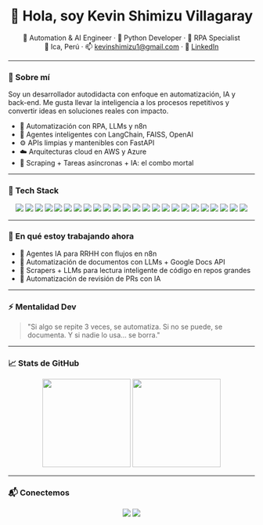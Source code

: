 <!-- Banner 
<p align="center">
  <img src="https://raw.githubusercontent.com/kevinshimizu/kevinshimizu/main/assets/github-banner.png" alt="Kevin Shimizu - Automation & AI Engineer" width="100%"/>
</p>-->

<h1 align="center">👋 Hola, soy Kevin Shimizu Villagaray</h1>
<p align="center">
  🧠 Automation & AI Engineer · 🐍 Python Developer · 🤖 RPA Specialist<br>
  📍 Ica, Perú · 📫 <a href="mailto:kevinshimizu1@gmail.com">kevinshimizu1@gmail.com</a> · 🔗 <a href="https://linkedin.com/in/kevin-shimizu-dev">LinkedIn</a>
</p>

---

### 🚀 Sobre mí

Soy un desarrollador autodidacta con enfoque en automatización, IA y back-end. Me gusta llevar la inteligencia a los procesos repetitivos y convertir ideas en soluciones reales con impacto.

- 🔄 Automatización con RPA, LLMs y n8n  
- 🧠 Agentes inteligentes con LangChain, FAISS, OpenAI  
- ⚙️ APIs limpias y mantenibles con FastAPI  
- ☁️ Arquitecturas cloud en AWS y Azure  
- 🧰 Scraping + Tareas asíncronas + IA: el combo mortal

---

### 🧰 Tech Stack

<p align="center">
  <!-- Lenguajes -->
  <img src="https://img.shields.io/badge/Python-3670A0?style=for-the-badge&logo=python&logoColor=ffdd54"/>
  <img src="https://img.shields.io/badge/Java-ED8B00?style=for-the-badge&logo=java&logoColor=white"/>
  <img src="https://img.shields.io/badge/JavaScript-F7DF1E?style=for-the-badge&logo=javascript&logoColor=black"/>

  <!-- Frameworks -->
  <img src="https://img.shields.io/badge/FastAPI-005571?style=for-the-badge&logo=fastapi"/>
  <img src="https://img.shields.io/badge/Flask-000000?style=for-the-badge&logo=flask"/>
  <img src="https://img.shields.io/badge/Streamlit-FF4B4B?style=for-the-badge&logo=streamlit&logoColor=white"/>

  <!-- Automatización -->
  <img src="https://img.shields.io/badge/Rocketbot-FF6F00?style=for-the-badge"/>
  <img src="https://img.shields.io/badge/Selenium-43B02A?style=for-the-badge&logo=selenium&logoColor=white"/>
  <img src="https://img.shields.io/badge/n8n-ef6c00?style=for-the-badge&logo=n8n&logoColor=white"/>

  <!-- IA y LLMs -->
  <img src="https://img.shields.io/badge/OpenAI-412991?style=for-the-badge&logo=openai&logoColor=white"/>
  <img src="https://img.shields.io/badge/LangChain-0E1117?style=for-the-badge"/>
  <img src="https://img.shields.io/badge/FAISS-1a1a1a?style=for-the-badge"/>
  <img src="https://img.shields.io/badge/HuggingFace-f8f8f8?style=for-the-badge&logo=huggingface&logoColor=yellow"/>

  <!-- Cloud y DevOps -->
  <img src="https://img.shields.io/badge/AWS-232F3E?style=for-the-badge&logo=amazon-aws"/>
  <img src="https://img.shields.io/badge/Azure-0078D4?style=for-the-badge&logo=microsoftazure"/>
  <img src="https://img.shields.io/badge/Docker-2496ED?style=for-the-badge&logo=docker&logoColor=white"/>

  <!-- Data -->
  <img src="https://img.shields.io/badge/Pandas-150458?style=for-the-badge&logo=pandas&logoColor=white"/>
  <img src="https://img.shields.io/badge/Numpy-013243?style=for-the-badge&logo=numpy&logoColor=white"/>
  <img src="https://img.shields.io/badge/Power%20BI-F2C811?style=for-the-badge&logo=powerbi&logoColor=black"/>
  <img src="https://img.shields.io/badge/Excel-217346?style=for-the-badge&logo=microsoft-excel&logoColor=white"/>

  <!-- DB -->
  <img src="https://img.shields.io/badge/PostgreSQL-4169E1?style=for-the-badge&logo=postgresql&logoColor=white"/>
  <img src="https://img.shields.io/badge/MySQL-4479A1?style=for-the-badge&logo=mysql&logoColor=white"/>
  <img src="https://img.shields.io/badge/MongoDB-4EA94B?style=for-the-badge&logo=mongodb&logoColor=white"/>
  <img src="https://img.shields.io/badge/SQLite-003B57?style=for-the-badge&logo=sqlite&logoColor=white"/>
</p>

---

### 🔭 En qué estoy trabajando ahora

- 🤖 Agentes IA para RRHH con flujos en n8n  
- 📄 Automatización de documentos con LLMs + Google Docs API  
- 🧠 Scrapers + LLMs para lectura inteligente de código en repos grandes  
- 🔁 Automatización de revisión de PRs con IA

---

### ⚡ Mentalidad Dev

> "Si algo se repite 3 veces, se automatiza. Si no se puede, se documenta. Y si nadie lo usa… se borra."

---

### 📈 Stats de GitHub

<p align="center">
  <img height="180em" src="https://github-readme-stats.vercel.app/api?username=kevinshimizu&show_icons=true&theme=tokyonight"/>
  <img height="180em" src="https://github-readme-stats.vercel.app/api/top-langs/?username=kevinshimizu&layout=compact&theme=tokyonight"/>
</p>

---

### 📬 Conectemos

<p align="center">
  <a href="mailto:kevinshimizu1@gmail.com"><img src="https://img.shields.io/badge/Email-D14836?style=for-the-badge&logo=gmail&logoColor=white"/></a>
  <a href="https://linkedin.com/in/kevin-shimizu-dev"><img src="https://img.shields.io/badge/LinkedIn-blue?style=for-the-badge&logo=linkedin&logoColor=white"/></a>
</p>
